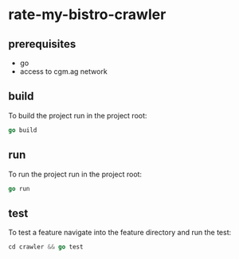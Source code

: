# rate-my-bistro-crawler

## prerequisites

 * go
 * access to cgm.ag network

## build
To build the project run in the project root:
```go
go build
```

## run
To run the project run in the project root:
```go
go run
```

## test
To test a feature navigate into the feature directory and run the test:
```go
cd crawler && go test
```
